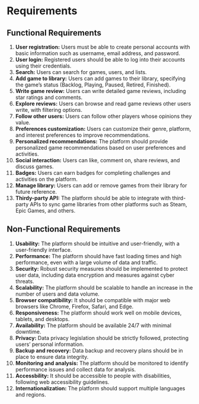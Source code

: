 # Requirements

## Functional Requirements

1. **User registration:** Users must be able to create personal accounts with basic information such as username, email address, and password.
1. **User login:** Registered users should be able to log into their accounts using their credentials.
1. **Search:** Users can search for games, users, and lists.
1. **Add game to library:** Users can add games to their library, specifying the game’s status (Backlog, Playing, Paused, Retired, Finished).
1. **Write game review:** Users can write detailed game reviews, including star ratings and comments.
1. **Explore reviews:** Users can browse and read game reviews other users write, with filtering options.
1. **Follow other users:** Users can follow other players whose opinions they value.
1. **Preferences customization:** Users can customize their genre, platform, and interest preferences to improve recommendations.
1. **Personalized recommendations:** The platform should provide personalized game recommendations based on user preferences and activities.
1. **Social interaction:** Users can like, comment on, share reviews, and discuss games.
1. **Badges:** Users can earn badges for completing challenges and activities on the platform.
1. **Manage library:** Users can add or remove games from their library for future reference.
1. **Thirdy-party API:** The platform should be able to integrate with third-party APIs to sync game libraries from other platforms such as Steam, Epic Games, and others.

## Non-Functional Requirements

1. **Usability:** The platform should be intuitive and user-friendly, with a user-friendly interface.
1. **Performance:** The platform should have fast loading times and high performance, even with a large volume of data and traffic.
1. **Security:** Robust security measures should be implemented to protect user data, including data encryption and measures against cyber threats.
1. **Scalability:** The platform should be scalable to handle an increase in the number of users and data volume.
1. **Browser compatibility:** It should be compatible with major web browsers like Chrome, Firefox, Safari, and Edge.
1. **Responsiveness:** The platform should work well on mobile devices, tablets, and desktops.
1. **Availability:** The platform should be available 24/7 with minimal downtime.
1. **Privacy:** Data privacy legislation should be strictly followed, protecting users’ personal information.
1. **Backup and recovery:** Data backup and recovery plans should be in place to ensure data integrity.
1. **Monitoring and analysis:** The platform should be monitored to identify performance issues and collect data for analysis.
1. **Accessbility:** It should be accessible to people with disabilities, following web accessibility guidelines.
1. **Internationalization:** The platform should support multiple languages and regions.
